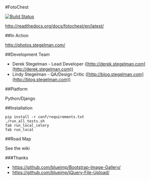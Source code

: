 #FotoChest

[![Build Status](https://secure.travis-ci.org/fotochest/fotochest.png?branch=develop)](http://travis-ci.org/fotochest/fotochest)

http://readthedocs.org/docs/fotochest/en/latest/

##In Action

http://photos.stegelman.com/

##Development Team

* Derek Stegelman - Lead Developer ([http://derek.stegelman.com](http://derek.stegelman.com))
* Lindy Stegelman - QA/Design Critic ([http://blog.stegelman.com](http://blog.stegelman.com))

##Platform

Python/Django

##Installation

    pip install -r conf/requirements.txt
    ./run_all_tests.sh
    fab run_local_celery
    fab run_local

##Road Map

See the wiki

###Thanks

* https://github.com/blueimp/Bootstrap-Image-Gallery/
* https://github.com/blueimp/jQuery-File-Upload/
